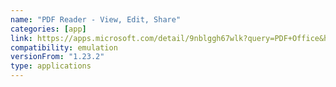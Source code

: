 ```yaml
---
name: "PDF Reader - View, Edit, Share"
categories: [app]
link: https://apps.microsoft.com/detail/9nblggh67wlk?query=PDF+Office&hl=en-us&gl=US
compatibility: emulation
versionFrom: "1.23.2"
type: applications
---
```


